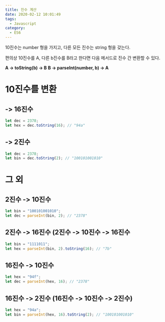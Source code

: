 ```yaml
---
title: 진수 계산
date: 2020-02-12 10:01:49
tags:
  - Javascript
category:
  - ES6
---
```


10진수는 number 형을 가지고,
다른 모든 진수는 string 형을 갖는다.

편의상 10진수를 A,
다른 b진수를 B라고 한다면
다음 메서드로 진수 간 변환할 수 있다.

**A -> toString(b) -> B**
**B -> parseInt(number, b) -> A**

# 10진수를 변환

## -> 16진수

```javascript
let dec = 2378;
let hex = dec.toString(16); // "94a"
```

## -> 2진수

```javascript
let dec = 2378;
let bin = dec.toString(2); // "100101001010"
```

# 그 외

## 2진수 -> 10진수

```javascript
let bin = "100101001010";
let dec = parseInt(bin, 2); // "2378"
```

## 2진수 -> 16진수 (2진수 -> 10진수 -> 16진수

```javascript
let bin = "1111011";
let hex = parseInt(bin, 2).toString(16); // "7b"
```

## 16진수 -> 10진수

```javascript
let hex = "94f";
let dec = parseInt(hex, 16); // "2378"
```

## 16진수 -> 2진수 (16진수 -> 10진수 -> 2진수)

```javascript
let hex = "94a";
let bin = parseInt(hex, 16).toString(2); // "100101001010"
```
